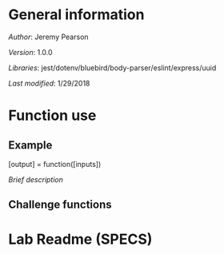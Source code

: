 # General information
_Author_: Jeremy Pearson

_Version_: 1.0.0

_Libraries_: jest/dotenv/bluebird/body-parser/eslint/express/uuid

_Last modified_: 1/29/2018

# Function use

## Example
[output] = function([inputs])

_Brief description_

## Challenge functions

# Lab Readme (SPECS)